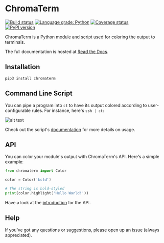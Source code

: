 # ChromaTerm

[![Build status](https://travis-ci.com/hSaria/ChromaTerm.svg?branch=master)](https://travis-ci.com/hSaria/ChromaTerm)
[![Language grade: Python](https://img.shields.io/lgtm/grade/python/g/hSaria/ChromaTerm.svg)](https://lgtm.com/projects/g/hSaria/ChromaTerm/context:python)
[![Coverage status](https://coveralls.io/repos/github/hSaria/ChromaTerm/badge.svg)](https://coveralls.io/github/hSaria/ChromaTerm)
[![PyPI version](https://badge.fury.io/py/chromaterm.svg)](https://badge.fury.io/py/chromaterm)

ChromaTerm is a Python module and script used for coloring the output to
terminals.

The full documentation is hosted at
[Read the Docs](https://chromaterm.readthedocs.io).

## Installation

```shell
pip3 install chromaterm
```

## Command Line Script

You can pipe a program into `ct` to have its output colored according to
user-configurable rules. For instance, here's `ssh | ct`:

![alt text](https://github.com/hSaria/ChromaTerm/raw/master/.github/junos-show-interface.png "Example output")

Check out the script's
[documentation](https://chromaterm.readthedocs.io/command-line-script/)
for more details on usage.

## API

You can color your module's output with ChromaTerm's API. Here's a simple example:

```python
from chromaterm import Color

color = Color('bold')

# The string is bold-styled
print(color.highlight('Hello World!'))
```

Have a look at the [introduction](https://chromaterm.readthedocs.io/api/introduction/)
for the API.

## Help

If you've got any questions or suggestions, please open up an
[issue](https://github.com/hSaria/ChromaTerm/issues/new/choose) (always
appreciated).
